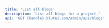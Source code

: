 ```yaml
---
title: 'List all blogs'
description: 'List all blogs for a project.'
api: 'GET {handle}.blutui.com/admin/api/blogs'
---
```

